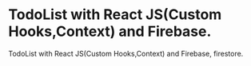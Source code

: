 # TodoList with React JS(Custom Hooks,Context) and Firebase.
 
 TodoList with React JS(Custom Hooks,Context) and Firebase, firestore.
 
 
 
 
 
  
    
      
 
 
 
